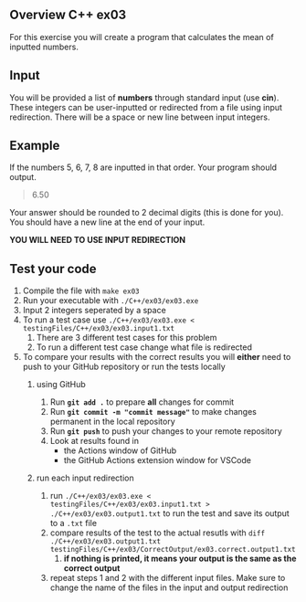 ## Overview C++ ex03

For this exercise you will create a program that calculates the mean of inputted numbers.

## Input
You will be provided a list of **numbers** through standard input (use **cin**). These integers can be user-inputted or redirected from a file using input redirection. There will be a space or new line between input integers. 

## Example
If the numbers 5, 6, 7, 8 are inputted in that order. Your program should output. 

>6.50

Your answer should be rounded to 2 decimal digits (this is done for you). You should have a new line at the end of your input.

**YOU WILL NEED TO USE INPUT REDIRECTION**

## Test your code
1. Compile the file with `make ex03` 
2. Run your executable with `./C++/ex03/ex03.exe`
3. Input 2 integers seperated by a space
4. To run a test case use `./C++/ex03/ex03.exe < testingFiles/C++/ex03/ex03.input1.txt`
    1. There are 3 different test cases for this problem 
    2. To run a different test case change what file is redirected
5. To compare your results with the correct results you will **either** need to push to your GitHub repository or run the tests locally
    1. using GitHub
        1. Run **`git add .`** to prepare **all** changes for commit
        2. Run **`git commit -m "commit message"`** to make changes permanent in the local repository
        3. Run **`git push`** to push your changes to your remote repository
        4. Look at results found in
            * the Actions window of GitHub
            * the GitHub Actions extension window for VSCode

    1. run each input redirection
        1. run `./C++/ex03/ex03.exe < testingFiles/C++/ex03/ex03.input1.txt > ./C++/ex03/ex03.output1.txt` to run the test and save its output to a `.txt` file
        2. compare results of the test to the actual resutls with `diff ./C++/ex03/ex03.output1.txt testingFiles/C++/ex03/CorrectOutput/ex03.correct.output1.txt`
            1. **if nothing is printed, it means your output is the same as the correct output**
        3. repeat steps 1 and 2 with the different input files. Make sure to change the name of the files in the input and output redirection